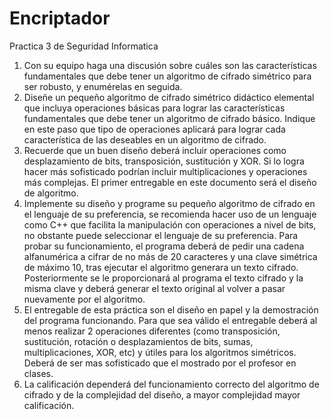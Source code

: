 # Encriptador
Practica 3 de Seguridad Informatica

1.	Con su equipo haga una discusión sobre cuáles son las características fundamentales que debe tener un algoritmo de cifrado simétrico para ser robusto, y enumérelas en seguida.
2.	Diseñe un pequeño algoritmo de cifrado simétrico didáctico elemental que incluya operaciones básicas para lograr las características fundamentales que debe tener un algoritmo de cifrado básico. Indique en este paso que tipo de operaciones aplicará para lograr cada característica de las deseables en un algoritmo de cifrado.
3.	Recuerde que un buen diseño deberá incluir operaciones como desplazamiento de bits, transposición, sustitución y XOR. Si lo logra hacer más sofisticado podrían incluir multiplicaciones y operaciones más complejas. El primer entregable en este documento será el diseño de algoritmo.
4.	Implemente su diseño y programe su pequeño algoritmo de cifrado en el lenguaje de su preferencia, se recomienda hacer uso de un lenguaje como C++ que facilita la manipulación con operaciones a nivel de bits, no obstante puede seleccionar el lenguaje de su preferencia. Para probar su funcionamiento, el programa deberá de pedir una cadena alfanumérica a cifrar de no más de 20 caracteres y una clave simétrica de máximo 10, tras ejecutar el algoritmo generara un texto cifrado. Posteriormente se le proporcionará al programa el texto cifrado y la misma clave y deberá generar el texto original al volver a pasar nuevamente por el algoritmo. 
5.	El entregable de esta práctica son el diseño en papel y la demostración del programa funcionando. Para que sea válido el entregable deberá al menos realizar 2 operaciones diferentes (como transposición, sustitución, rotación o desplazamientos de bits, sumas, multiplicaciones, XOR,  etc) y útiles para los algoritmos simétricos. Deberá de ser mas sofisticado que el mostrado por el profesor en clases.
6.	La calificación dependerá del funcionamiento correcto del algoritmo de cifrado y de la complejidad del diseño, a mayor complejidad mayor calificación.
